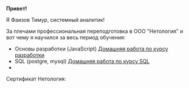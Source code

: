 **Привет!**

Я Фаизов Тимур, системный аналитик!

За плечами профессиональная переподготовка в ООО "Нетология" и вот чему я научился за весь период обучения:

- Основы разработки (JavaScript) [Домашняя работа по курсу разработки](https://github.com/FaizovTM/sal-rab-homeworks) 
- SQL (postgre, mysql) [Домашняя работа по курсу SQL](https://github.com/FaizovTM/SQL_homework/tree/main)
- 

Сертификат Нетология:


<!---
FaizovTM/FaizovTM is a ✨ special ✨ repository because its `README.md` (this file) appears on your GitHub profile.
You can click the Preview link to take a look at your changes.
--->

